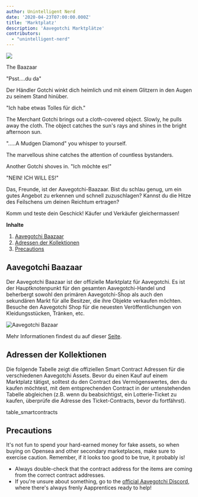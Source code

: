 ```yaml
---
author: Unintelligent Nerd
date: '2020-04-23T07:00:00.000Z'
title: 'Marktplatz'
description: 'Aavegotchi Marktplätze'
contributors:
  - "unintelligent-nerd"
---
```


<div class="headerImageContainer">
<img class="headerImage" src="/marketplace/baazaar.gif">
<p class="headerImageText">The Baazaar</p>
</div>

"Psst....du da"

Der Händler Gotchi winkt dich heimlich und mit einem Glitzern in den Augen zu seinem Stand hinüber.

"Ich habe etwas Tolles für dich."

The Merchant Gotchi brings out a cloth-covered object. Slowly, he pulls away the cloth. The object catches the sun's rays and shines in the bright afternoon sun.

".....A Mudgen Diamond" you whisper to yourself.

The marvellous shine catches the attention of countless bystanders.

Another Gotchi shoves in. "Ich möchte es!"

"NEIN! ICH WILL ES!"

Das, Freunde, ist der Aavegotchi-Baazaar. Bist du schlau genug, um ein gutes Angebot zu erkennen und schnell zuzuschlagen? Kannst du die Hitze des Feilschens um deinen Reichtum ertragen?

Komm und teste dein Geschick! Käufer und Verkäufer gleichermassen!

<div class="contentsBox">

**Inhalte**

<ol>
<li><a href=#aavegotchi-baazaar>Aavegotchi Baazaar</a></li>
<li><a href=#collection-addresses>Adressen der Kollektionen</a></li>
<li><a href=#precautions>Precautions</a></li>
</ol>

</div>

## Aavegotchi Baazaar

Der Aavegotchi Baazaar ist der offizielle Marktplatz für Aavegotchi. Es ist der Hauptknotenpunkt für den gesamten Aavegotchi-Handel und beherbergt sowohl den primären Aavegotchi-Shop als auch den sekundären Markt für alle Besitzer, die ihre Objekte verkaufen möchten. Besuche den Aavegotchi Shop für die neuesten Veröffentlichungen von Kleidungsstücken, Tränken, etc.

<img class = "bodyImage" src = "/marketplace/aavegotchi-baazaar.png" alt = "Aavegotchi Bazaar" />

Mehr Informationen findest du auf dieser [Seite](https://aavegotchi.medium.com/surprise-were-launching-an-aavegotchi-nft-marketplace-f8a388e89d7f).

## Adressen der Kollektionen

Die folgende Tabelle zeigt die offiziellen Smart Contract Adressen für die verschiedenen Aavegotchi Assets. Bevor du einen Kauf auf einem Marktplatz tätigst, solltest du den Contract des Vermögenswertes, den du kaufen möchtest, mit dem entsprechenden Contract in der untenstehenden Tabelle abgleichen (z.B. wenn du beabsichtigst, ein Lotterie-Ticket zu kaufen, überprüfe die Adresse des Ticket-Contracts, bevor du fortfährst).

table_smartcontracts

## Precautions

It's not fun to spend your hard-earned money for fake assets, so when buying on Opensea and other secondary marketplaces, make sure to exercise caution. Remember, if it looks too good to be true, it probably is!

* Always double-check that the contract address for the items are coming from the correct contract addresses.
* If you're unsure about something, go to the [official Aavegotchi Discord](https://discord.com/invite/NPwnWB6), where there's always frenly Aapprentices ready to help!
